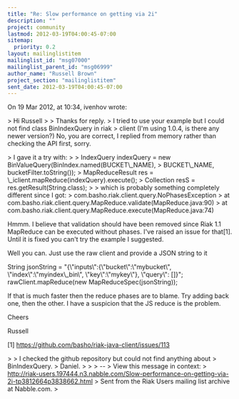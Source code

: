 ```yaml
---
title: "Re: Slow performance on getting via 2i"
description: ""
project: community
lastmod: 2012-03-19T04:00:45-07:00
sitemap:
  priority: 0.2
layout: mailinglistitem
mailinglist_id: "msg07000"
mailinglist_parent_id: "msg06999"
author_name: "Russell Brown"
project_section: "mailinglistitem"
sent_date: 2012-03-19T04:00:45-07:00
---
```


On 19 Mar 2012, at 10:34, ivenhov wrote:

&gt; Hi Russell
&gt; 
&gt; Thanks for reply.
&gt; I tried to use your example but I could not find class BinIndexQuery in riak
&gt; client (I'm using 1.0.4, is there any newer version?)
No, you are correct, I replied from memory rather than checking the API first, 
sorry.

&gt; I gave it a try with:
&gt; 
&gt; IndexQuery indexQuery = new BinValueQuery(BinIndex.named(BUCKET\\_NAME),
&gt; BUCKET\\_NAME, bucketFilter.toString());
&gt; MapReduceResult res = \\_iclient.mapReduce(indexQuery).execute(); 
&gt; Collection resS = res.getResult(String.class);
&gt; 
&gt; which is probably something completely different since I got:
&gt; com.basho.riak.client.query.NoPhasesException
&gt; at com.basho.riak.client.query.MapReduce.validate(MapReduce.java:90)
&gt; at com.basho.riak.client.query.MapReduce.execute(MapReduce.java:74)

Hmmm. I believe that validation should have been removed since Riak 1.1 
MapReduce can be executed without phases. I've raised an issue for that[1]. 
Until it is fixed you can't try the example I suggested.

Well you can. Just use the raw client and provide a JSON string to it

 String jsonString = "{\\"inputs\\":{\\"bucket\\":\\"mybucket\\", 
\\"index\\":\\"myindex\\_bin\\", \\"key\\":\\"mykey\\"}, \\"query\\": []}";
 rawClient.mapReduce(new MapReduceSpec(jsonString));

If that is much faster then the reduce phases are to blame. Try adding back 
one, then the other. I have a suspicion that the JS reduce is the problem.

Cheers

Russell

[1] https://github.com/basho/riak-java-client/issues/113

&gt; 
&gt; I checked the github repository but could not find anything about
&gt; BinIndexQuery.
&gt; Daniel.
&gt; 
&gt; 
&gt; --
&gt; View this message in context: 
&gt; http://riak-users.197444.n3.nabble.com/Slow-performance-on-getting-via-2i-tp3812664p3838662.html
&gt; Sent from the Riak Users mailing list archive at Nabble.com.
&gt; 

